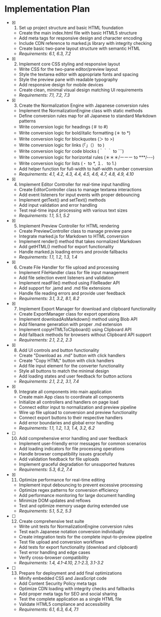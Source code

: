 # Implementation Plan

- [x] 1. Set up project structure and basic HTML foundation
  - Create the main index.html file with basic HTML5 structure
  - Add meta tags for responsive design and character encoding
  - Include CDN reference to marked.js library with integrity checking
  - Create basic two-pane layout structure with semantic HTML
  - _Requirements: 6.1, 6.3, 7.2_

- [x] 2. Implement core CSS styling and responsive layout
  - Write CSS for the two-pane editor/preview layout
  - Style the textarea editor with appropriate fonts and spacing
  - Style the preview pane with readable typography
  - Add responsive design for mobile devices
  - Create clean, minimal visual design matching UI requirements
  - _Requirements: 7.1, 7.2, 7.3_

- [x] 3. Create the Normalization Engine with Japanese conversion rules
  - Implement the NormalizationEngine class with static methods
  - Define conversion rules map for all Japanese to standard Markdown patterns
  - Write conversion logic for headings (＃ to #)
  - Write conversion logic for bold/italic formatting (＊ to *)
  - Write conversion logic for blockquotes (＞ to >)
  - Write conversion logic for links (「」（） to []())
  - Write conversion logic for code blocks (｀｀｀ to ```)
  - Write conversion logic for horizontal rules (＊＊＊/ーーー to ***/---)
  - Write conversion logic for lists (・ to *, １． to 1.)
  - Add helper function for full-width to half-width number conversion
  - _Requirements: 4.1, 4.2, 4.3, 4.4, 4.5, 4.6, 4.7, 4.8, 4.9, 4.10_

- [x] 4. Implement Editor Controller for real-time input handling
  - Create EditorController class to manage textarea interactions
  - Add event listeners for input events with proper debouncing
  - Implement getText() and setText() methods
  - Add input validation and error handling
  - Test real-time input processing with various text sizes
  - _Requirements: 1.1, 5.1, 5.2_

- [x] 5. Implement Preview Controller for HTML rendering
  - Create PreviewController class to manage preview pane
  - Integrate marked.js for Markdown to HTML conversion
  - Implement render() method that takes normalized Markdown
  - Add getHTML() method for export functionality
  - Handle marked.js loading errors and provide fallbacks
  - _Requirements: 1.1, 1.2, 1.3, 1.4_

- [x] 6. Create File Handler for file upload and processing
  - Implement FileHandler class for file input management
  - Add file selection event listeners and validation
  - Implement readFile() method using FileReader API
  - Add support for .jamd and .md file extensions
  - Handle file reading errors and provide user feedback
  - _Requirements: 3.1, 3.2, 8.1, 8.2_

- [x] 7. Implement Export Manager for download and clipboard functionality
  - Create ExportManager class for export operations
  - Implement downloadAsMarkdown() method using Blob API
  - Add filename generation with proper .md extension
  - Implement copyHTMLToClipboard() using Clipboard API
  - Add fallback methods for browsers without Clipboard API support
  - _Requirements: 2.1, 2.2, 2.3_

- [x] 8. Add UI controls and button functionality
  - Create "Download as .md" button with click handlers
  - Create "Copy HTML" button with click handlers
  - Add file input element for the converter functionality
  - Style all buttons to match the minimal design
  - Add loading states and user feedback for button actions
  - _Requirements: 2.1, 2.2, 3.1, 7.4_

- [x] 9. Integrate all components into main application
  - Create main App class to coordinate all components
  - Initialize all controllers and handlers on page load
  - Connect editor input to normalization and preview pipeline
  - Wire up file upload to conversion and preview functionality
  - Connect export buttons to their respective handlers
  - Add error boundaries and global error handling
  - _Requirements: 1.1, 1.2, 1.3, 1.4, 3.2, 6.2_

- [ ] 10. Add comprehensive error handling and user feedback
  - Implement user-friendly error messages for common scenarios
  - Add loading indicators for file processing operations
  - Handle browser compatibility issues gracefully
  - Add validation feedback for file uploads
  - Implement graceful degradation for unsupported features
  - _Requirements: 5.3, 6.2, 7.4_

- [x] 11. Optimize performance for real-time editing
  - Implement input debouncing to prevent excessive processing
  - Optimize regex patterns for conversion efficiency
  - Add performance monitoring for large document handling
  - Minimize DOM updates and reflows
  - Test and optimize memory usage during extended use
  - _Requirements: 5.1, 5.2, 5.3_

- [ ] 12. Create comprehensive test suite
  - Write unit tests for NormalizationEngine conversion rules
  - Test each Japanese notation conversion individually
  - Create integration tests for the complete input-to-preview pipeline
  - Test file upload and conversion workflows
  - Add tests for export functionality (download and clipboard)
  - Test error handling and edge cases
  - Verify cross-browser compatibility
  - _Requirements: 1.4, 4.1-4.10, 2.1-2.3, 3.1-3.2_

- [ ] 13. Prepare for deployment and add final optimizations
  - Minify embedded CSS and JavaScript code
  - Add Content Security Policy meta tags
  - Optimize CDN loading with integrity checks and fallbacks
  - Add proper meta tags for SEO and social sharing
  - Test the complete application as a single HTML file
  - Validate HTML5 compliance and accessibility
  - _Requirements: 6.1, 6.3, 6.4, 7.1_
